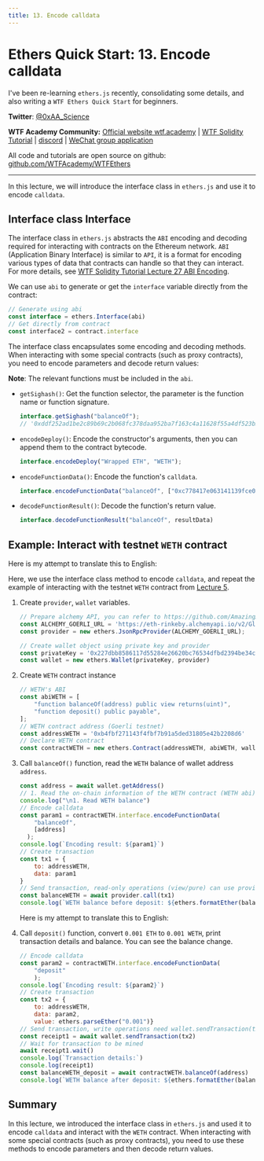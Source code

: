 ```yaml
---
title: 13. Encode calldata
---
```


# Ethers Quick Start: 13. Encode calldata

I've been re-learning `ethers.js` recently, consolidating some details, and also writing a `WTF Ethers Quick Start` for beginners.

**Twitter**: [@0xAA_Science](https://twitter.com/0xAA_Science)

**WTF Academy Community:** [Official website wtf.academy](https://wtf.academy) | [WTF Solidity Tutorial](https://github.com/AmazingAng/WTFSolidity) | [discord](https://discord.gg/5akcruXrsk) | [WeChat group application](https://docs.google.com/forms/d/e/1FAIpQLSe4KGT8Sh6sJ7hedQRuIYirOoZK_85miz3dw7vA1-YjodgJ-A/viewform?usp=sf_link)

All code and tutorials are open source on github: [github.com/WTFAcademy/WTFEthers](https://github.com/WTFAcademy/WTFEthers)

-----

In this lecture, we will introduce the interface class in `ethers.js` and use it to encode `calldata`.

## Interface class Interface

The interface class in `ethers.js` abstracts the `ABI` encoding and decoding required for interacting with contracts on the Ethereum network. `ABI` (Application Binary Interface) is similar to `API`, it is a format for encoding various types of data that contracts can handle so that they can interact. For more details, see [WTF Solidity Tutorial Lecture 27 ABI Encoding](https://github.com/AmazingAng/WTFSolidity/tree/main/27_ABIEncode).

We can use `abi` to generate or get the `interface` variable directly from the contract:

```js
// Generate using abi
const interface = ethers.Interface(abi)
// Get directly from contract
const interface2 = contract.interface
```

The interface class encapsulates some encoding and decoding methods. When interacting with some special contracts (such as proxy contracts), you need to encode parameters and decode return values:

**Note**: The relevant functions must be included in the `abi`.

- `getSighash()`: Get the function selector, the parameter is the function name or function signature.

    ```js
    interface.getSighash("balanceOf");
    // '0xddf252ad1be2c89b69c2b068fc378daa952ba7f163c4a11628f55a4df523b3ef'
    ```
- `encodeDeploy()`: Encode the constructor's arguments, then you can append them to the contract bytecode.
    ```js
    interface.encodeDeploy("Wrapped ETH", "WETH");
    ```

- `encodeFunctionData()`: Encode the function's `calldata`.

    ```js
    interface.encodeFunctionData("balanceOf", ["0xc778417e063141139fce010982780140aa0cd5ab"]);
    ```
- `decodeFunctionResult()`: Decode the function's return value.
    ```js
    interface.decodeFunctionResult("balanceOf", resultData)
    ```

## Example: Interact with testnet `WETH` contract
Here is my attempt to translate this to English:

Here, we use the interface class method to encode `calldata`, and repeat the example of interacting with the testnet `WETH` contract from [Lecture 5](https://github.com/WTFAcademy/WTFEthers/blob/main/05_WriteContract/readme.md).

1. Create `provider`, `wallet` variables.

    ```js
    // Prepare alchemy API, you can refer to https://github.com/AmazingAng/WTFSolidity/blob/main/Topics/Tools/TOOL04_Alchemy/readme.md 
    const ALCHEMY_GOERLI_URL = 'https://eth-rinkeby.alchemyapi.io/v2/GlaeWuylnNM3uuOo-SAwJxuwTdqHaY5l';
    const provider = new ethers.JsonRpcProvider(ALCHEMY_GOERLI_URL);

    // Create wallet object using private key and provider
    const privateKey = '0x227dbb8586117d55284e26620bc76534dfbd2394be34cf4a09cb775d593b6f2b'
    const wallet = new ethers.Wallet(privateKey, provider)
    ```

2. Create `WETH` contract instance
    ```js
    // WETH's ABI
    const abiWETH = [
        "function balanceOf(address) public view returns(uint)",
        "function deposit() public payable",
    ];
    // WETH contract address (Goerli testnet)
    const addressWETH = '0xb4fbf271143f4fbf7b91a5ded31805e42b2208d6'
    // Declare WETH contract
    const contractWETH = new ethers.Contract(addressWETH, abiWETH, wallet)
    ```

3. Call `balanceOf()` function, read the `WETH` balance of wallet address `address`.

    ```js
    const address = await wallet.getAddress()
    // 1. Read the on-chain information of the WETH contract (WETH abi)
    console.log("\n1. Read WETH balance")
    // Encode calldata
    const param1 = contractWETH.interface.encodeFunctionData(
        "balanceOf",
        [address]
      );
    console.log(`Encoding result: ${param1}`)
    // Create transaction
    const tx1 = {
        to: addressWETH,
        data: param1
    }
    // Send transaction, read-only operations (view/pure) can use provider.call(tx)
    const balanceWETH = await provider.call(tx1)
    console.log(`WETH balance before deposit: ${ethers.formatEther(balanceWETH)}\n`)
    ```
    Here is my attempt to translate this to English:

4. Call `deposit()` function, convert `0.001 ETH` to `0.001 WETH`, print transaction details and balance. You can see the balance change.

    ```js
    // Encode calldata
    const param2 = contractWETH.interface.encodeFunctionData(
        "deposit"          
        );
    console.log(`Encoding result: ${param2}`)
    // Create transaction
    const tx2 = {
        to: addressWETH,
        data: param2,
        value: ethers.parseEther("0.001")}
    // Send transaction, write operations need wallet.sendTransaction(tx)
    const receipt1 = await wallet.sendTransaction(tx2)
    // Wait for transaction to be mined
    await receipt1.wait()
    console.log(`Transaction details:`)
    console.log(receipt1)
    const balanceWETH_deposit = await contractWETH.balanceOf(address)
    console.log(`WETH balance after deposit: ${ethers.formatEther(balanceWETH_deposit)}\n`)
    ```
## Summary

In this lecture, we introduced the interface class in `ethers.js` and used it to encode `calldata` and interact with the `WETH` contract. When interacting with some special contracts (such as proxy contracts), you need to use these methods to encode parameters and then decode return values.
